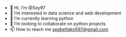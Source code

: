- 👋 Hi, I’m @Sey97
- 👀 I’m interested in data science and web development
- 🌱 I’m currently learning python
- 💞️ I’m looking to collaborate on python projects
- 📫 How to reach me segbefiakofi97@gmail.com

<!---
Sey97/Sey97 is a ✨ special ✨ repository because its `README.md` (this file) appears on your GitHub profile.
You can click the Preview link to take a look at your changes.
--->
